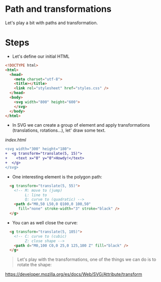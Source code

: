 # Path and transformations

Let's play a bit with paths and transformation.

# Steps

- Let's define our initial HTML

```html
<!DOCTYPE html>
<html>
  <head>
    <meta charset="utf-8">
    <title></title>
    <link rel="stylesheet" href="styles.css" />
  </head>
  <body>
    <svg width="800" height="600">      
    </svg>
  </body>
</html>
```

- In SVG we can create a group of element and apply transformations (translations, rotations...), let' draw some text.

_index.html_

```diff
<svg width="300" height="180">
+  <g transform="translate(5, 15)">
+    <text x="0" y="0">Howdy!</text>
+  </g>
</svg>
```

- One interesting element is the polygon path:

```html
  <g transform="translate(5, 55)">
    <!-- M: move to (jump)
         L: line to
         Q: curve to (quadratic) -->
    <path d="M0,50 L50,0 Q100,0 100,50"
      fill="none" stroke-width="3" stroke="black" />
  </g>
```

- You can as well close the curve:

```html
  <g transform="translate(5, 105)">
    <!-- C: curve to (cubic)
         Z: close shape -->
    <path d="M0,100 C0,0 25,0 125,100 Z" fill="black" />
  </g>
```

> Let's play with the transformations, one of the things we can do is to rotate the shape:

https://developer.mozilla.org/es/docs/Web/SVG/Attribute/transform